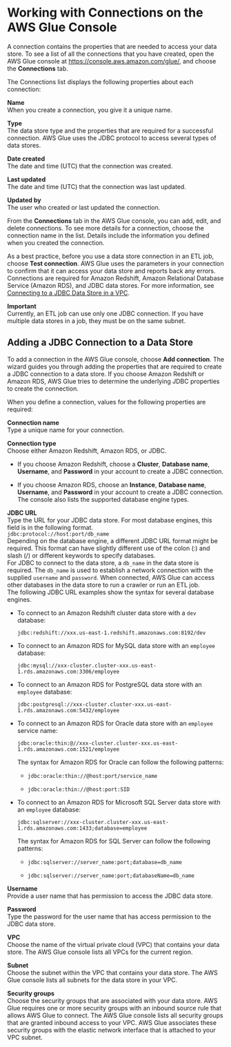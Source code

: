 # Working with Connections on the AWS Glue Console<a name="console-connections"></a>

A connection contains the properties that are needed to access your data store\. To see a list of all the connections that you have created, open the AWS Glue console at [https://console\.aws\.amazon\.com/glue/](https://console.aws.amazon.com/glue/), and choose the **Connections** tab\.

The Connections list displays the following properties about each connection:

**Name**  
When you create a connection, you give it a unique name\.

**Type**  
The data store type and the properties that are required for a successful connection\. AWS Glue uses the JDBC protocol to access several types of data stores\.

**Date created**  
The date and time \(UTC\) that the connection was created\.

**Last updated**  
The date and time \(UTC\) that the connection was last updated\.

**Updated by**  
The user who created or last updated the connection\.

From the **Connections** tab in the AWS Glue console, you can add, edit, and delete connections\. To see more details for a connection, choose the connection name in the list\. Details include the information you defined when you created the connection\.

As a best practice, before you use a data store connection in an ETL job, choose **Test connection**\. AWS Glue uses the parameters in your connection to confirm that it can access your data store and reports back any errors\. Connections are required for Amazon Redshift, Amazon Relational Database Service \(Amazon RDS\), and JDBC data stores\. For more information, see [Connecting to a JDBC Data Store in a VPC](populate-add-connection.md#connection-JDBC-VPC)\. 

**Important**  
Currently, an ETL job can use only one JDBC connection\. If you have multiple data stores in a job, they must be on the same subnet\.

## Adding a JDBC Connection to a Data Store<a name="console-connections-wizard"></a>

To add a connection in the AWS Glue console, choose **Add connection**\. The wizard guides you through adding the properties that are required to create a JDBC connection to a data store\. If you choose Amazon Redshift or Amazon RDS, AWS Glue tries to determine the underlying JDBC properties to create the connection\. 

When you define a connection, values for the following properties are required:

**Connection name**  
Type a unique name for your connection\.

**Connection type**  
Choose either Amazon Redshift, Amazon RDS, or JDBC\.   

+ If you choose Amazon Redshift, choose a **Cluster**, **Database name**, **Username**, and **Password** in your account to create a JDBC connection\.

+ If you choose Amazon RDS, choose an **Instance**, **Database name**, **Username**, and **Password** in your account to create a JDBC connection\. The console also lists the supported database engine types\.

**JDBC URL**  
Type the URL for your JDBC data store\. For most database engines, this field is in the following format\.  
 ` jdbc:protocol://host:port/db_name `   
Depending on the database engine, a different JDBC URL format might be required\. This format can have slightly different use of the colon \(:\) and slash \(/\) or different keywords to specify databases\.   
For JDBC to connect to the data store, a `db_name` in the data store is required\. The `db_name` is used to establish a network connection with the supplied `username` and `password`\. When connected, AWS Glue can access other databases in the data store to run a crawler or run an ETL job\.  
The following JDBC URL examples show the syntax for several database engines\.  

+ To connect to an Amazon Redshift cluster data store with a `dev` database:

   `jdbc:redshift://xxx.us-east-1.redshift.amazonaws.com:8192/dev` 

+ To connect to an Amazon RDS for MySQL data store with an `employee` database:

   `jdbc:mysql://xxx-cluster.cluster-xxx.us-east-1.rds.amazonaws.com:3306/employee` 

+ To connect to an Amazon RDS for PostgreSQL data store with an `employee` database:

   `jdbc:postgresql://xxx-cluster.cluster-xxx.us-east-1.rds.amazonaws.com:5432/employee` 

+ To connect to an Amazon RDS for Oracle data store with an `employee` service name:

   `jdbc:oracle:thin:@//xxx-cluster.cluster-xxx.us-east-1.rds.amazonaws.com:1521/employee` 

  The syntax for Amazon RDS for Oracle can follow the following patterns:

  + `jdbc:oracle:thin://@host:port/service_name`

  + `jdbc:oracle:thin://@host:port:SID`

+ To connect to an Amazon RDS for Microsoft SQL Server data store with an `employee` database:

   `jdbc:sqlserver://xxx-cluster.cluster-xxx.us-east-1.rds.amazonaws.com:1433;database=employee` 

  The syntax for Amazon RDS for SQL Server can follow the following patterns:

  + `jdbc:sqlserver://server_name:port;database=db_name`

  + `jdbc:sqlserver://server_name:port;databaseName=db_name`

**Username**  
Provide a user name that has permission to access the JDBC data store\.

**Password**  
Type the password for the user name that has access permission to the JDBC data store\.

**VPC**  
Choose the name of the virtual private cloud \(VPC\) that contains your data store\. The AWS Glue console lists all VPCs for the current region\.

**Subnet**  
Choose the subnet within the VPC that contains your data store\. The AWS Glue console lists all subnets for the data store in your VPC\. 

**Security groups**  
Choose the security groups that are associated with your data store\. AWS Glue requires one or more security groups with an inbound source rule that allows AWS Glue to connect\. The AWS Glue console lists all security groups that are granted inbound access to your VPC\. AWS Glue associates these security groups with the elastic network interface that is attached to your VPC subnet\.